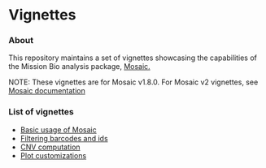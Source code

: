 # Vignettes

### About

This repository maintains a set of vignettes showcasing
the capabilities of the Mission Bio analysis package, [Mosaic.](https://github.com/MissionBio/mosaic)

NOTE: These vignettes are for Mosaic v1.8.0. For Mosaic v2 vignettes, see [Mosaic documentation](https://github.com/MissionBio/mosaic)

### List of vignettes
- [Basic usage of Mosaic](https://missionbio.github.io/mosaic-jupyter/basics/basics.html)
- [Filtering barcodes and ids](https://missionbio.github.io/mosaic-jupyter/filtering/filtering.html)
- [CNV computation](https://missionbio.github.io/mosaic-jupyter/cnv/cnv.html)
- [Plot customizations](https://missionbio.github.io/mosaic-jupyter/customizations/customizations.html)

